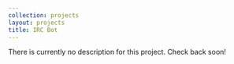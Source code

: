 ```yaml
---
collection: projects
layout: projects
title: IRC Bot
---
```

There is currently no description for this project. Check back soon!